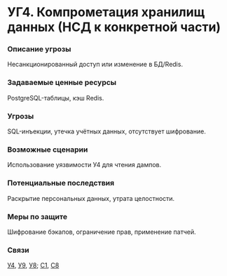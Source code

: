 # УГ4. Компрометация хранилищ данных (НСД к конкретной части)

### **Описание угрозы**

Несанкционированный доступ или изменение в БД/Redis.

### **Задаваемые ценные ресурсы**

PostgreSQL-таблицы, кэш Redis.

### **Угрозы**

SQL-инъекции, утечка учётных данных, отсутствует шифрование.

### **Возможные сценарии**

Использование уязвимости У4 для чтения дампов.

### **Потенциальные последствия**

Раскрытие персональных данных, утрата целостности.

### **Меры по защите**

Шифрование бэкапов, ограничение прав, применение патчей.

### **Связи**

[У4](../../uyazvimosti/perechen-uyazvimostei-sistemy/u4.-otsutstvie-proverki-celostnosti-dannykh-ot-agentov.md), [У9](../../uyazvimosti/perechen-uyazvimostei-sistemy/u9.-otsutstvie-shifrovaniya-redis-trafika-net-tls.md), [У8](../../uyazvimosti/perechen-uyazvimostei-sistemy/u8.-ustarevshie-biblioteki-django-less-than-4.2-pakety-ml-bez-patchei.md); [С1](../../scenarii-atak/perechen-scenariev-atak/s1.-sql-inekciya-dlya-eksfiltracii-polzovatelskikh-dannykh.md), [С8](../../scenarii-atak/perechen-scenariev-atak/s8.-utechka-polzovatelskikh-dannykh-cherez-neprozrachnyi-bekap.md)
